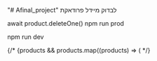 "# Afinal_project" 
 לבדוק מיידל פרודאקת

 
 
 await product.deleteOne()
npm run prod
 

 npm run dev

 {/* {products &&
                            products.map((products) => (  */}
 
